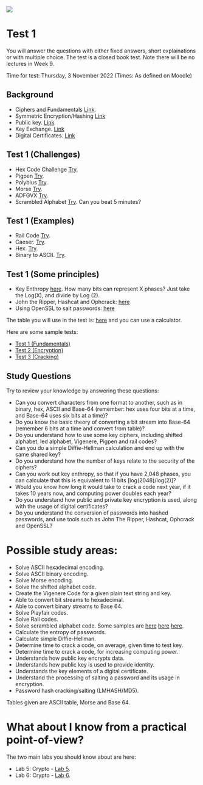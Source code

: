 <img src="https://github.com/billbuchanan/csn09112/blob/master/zadditional/top_csn09112.png"/>

# Test 1
You will answer the questions with either fixed answers, short explainations or with multiple choice. The test is a closed book test. Note there will be no lectures in Week 9.

Time for test: Thursday, 3 November 2022 (Times: As defined on Moodle)

## Background

* Ciphers and Fundamentals [Link](https://github.com/billbuchanan/csn09112/tree/master/week04_ciphers).
* Symmetric Encryption/Hashing [Link](https://github.com/billbuchanan/csn09112/tree/master/week05_secretkey)
* Public key. [Link](https://github.com/billbuchanan/csn09112/tree/master/week06_public_key/lecture)
* Key Exchange. [Link](https://github.com/billbuchanan/csn09112/tree/master/week06_public_key/lecture)
* Digital Certificates. [Link](https://github.com/billbuchanan/csn09112/tree/master/week07_dig_cert/lecture)

## Test 1 (Challenges)

* Hex Code Challenge [Try](https://asecuritysite.com/Challenges/hex).
* Pigpen [Try](https://asecuritysite.com/Challenges/pigpen).
* Polybius [Try](https://asecuritysite.com/Challenges/polybius).
* Morse [Try](https://asecuritysite.com/Challenges/morse).
* ADFGVX [Try](https://asecuritysite.com/Challenges/dx).
* Scrambled Alphabet [Try](https://asecuritysite.com/cipher/scramb). Can you beat 5 minutes?

## Test 1 (Examples)

* Rail Code [Try](https://asecuritysite.com/coding/rail).
* Caeser. [Try](https://asecuritysite.com/tests/tests?sortBy=caesar).
* Hex. [Try](https://asecuritysite.com/tests/tests?sortBy=hex01).
* Binary to ASCII. [Try](https://asecuritysite.com/tests/tests?sortBy=ascii02). 

## Test 1 (Some principles)

* Key Enthropy [here](https://asecuritysite.com/encryption/en). How many bits can represent X phases? Just take the Log(X), and divide by Log (2).
* John the Ripper, Hashcat and Ophcrack: [here](http://youtu.be/Xvbk2nSzEPk?t=14m17s)
* Using OpenSSL to salt passwords: [here](http://youtu.be/Xvbk2nSzEPk?t=4m58s)

The table you will use in the test is: [here](https://asecuritysite.com/public/test_table.pdf) and you can use a calculator.

Here are some sample tests:

* [Test 1 (Fundamentals)](https://asecuritysite.com/tests/tests?sortBy=crypto01)
* [Test 2 (Encryption)](https://asecuritysite.com/tests/tests?sortBy=crypto02)
* [Test 3 (Cracking)](https://asecuritysite.com/tests/tests?sortBy=crypto03)

## Study Questions

Try to review your knowledge by answering these questions:

* Can you convert characters from one format to another, such as in binary, hex, ASCII and Base-64 (remember: hex uses four bits at a time, and Base-64 uses six bits at a time)?
* Do you know the basic theory of converting a bit stream into Base-64 (remember 6 bits at a time and convert from table)?
* Do you understand how to use some key ciphers, including shifted alphabet, led alphabet, Vigenere, Pigpen and rail codes?
* Can you do a simple Diffie-Hellman calculation and end up with the same shared key?
* Do you understand how the number of keys relate to the security of the ciphers?
* Can you work out key enthropy, so that if you have 2,048 phases, you can calculate that this is equivalent to 11 bits [log(2048)/log(2)]?
* Would you know how long it would take to crack a code next year, if it takes 10 years now, and computing power doubles each year?
* Do you understand how public and private key encryption is used, along with the usage of digital certificates?
* Do you understand the conversion of passwords into hashed passwords, and use tools such as John The Ripper, Hashcat, Ophcrack and OpenSSL?


# Possible study areas:

* Solve ASCII hexadecimal encoding.
* Solve ASCII binary encoding.
* Solve Morse encoding.
* Solve the shifted alphabet code.
* Create the Vigenere Code for a given plain text string and key.
* Able to convert bit streams to hexadecimal.
* Able to convert binary streams to Base 64.
* Solve Playfair codes.
* Solve Rail codes.
* Solve scrambled alphabet code. Some samples are [here](https://asecuritysite.com/challenges/scramb?coding=1) [here](https://asecuritysite.com/challenges/scramb?coding=2) [here](https://asecuritysite.com/challenges/scramb?coding=3).
* Calculate the entropy of passwords.
* Calculate simple Diffie-Hellman.
* Determine time to crack a code, on average, given time to test key.
* Determine time to crack a code, for increasing computing power.
* Understands how public key encrypts data.
* Understands how public key is used to provide identity.
* Understands the key elements of a digital certificate.
* Understand the processing of salting a password and its usage in encryption.
* Password hash cracking/salting (LMHASH/MD5).

Tables given are ASCII table, Morse and Base 64.

# What about I know from a practical point-of-view?

The two main labs you should know about are here:

* Lab 5: Crypto - [Lab 5](https://github.com/billbuchanan/csn09112/blob/master/week06_public_key/labs/csn09112_lab05.pdf).
* Lab 6: Crypto - [Lab 6](https://github.com/billbuchanan/csn09112/blob/master/week07_dig_cert/labs/lab06.pdf).

